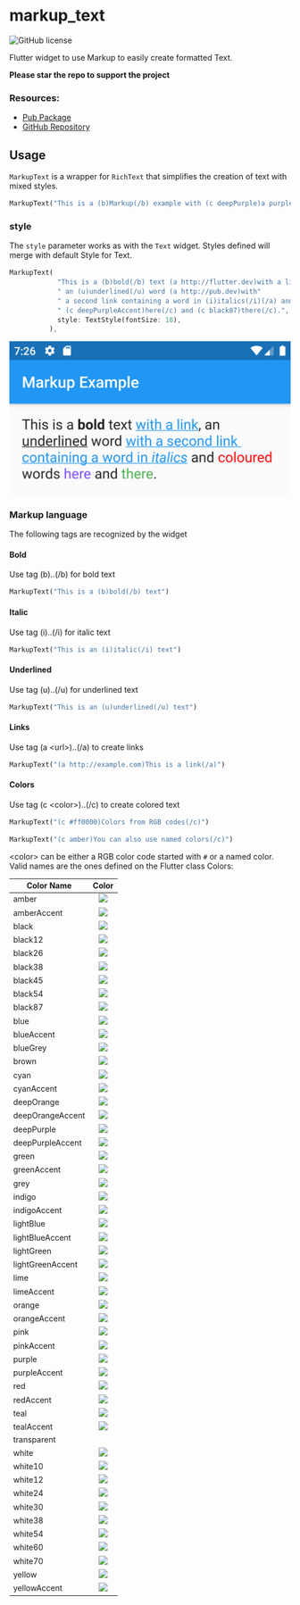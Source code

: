 # markup_text

![GitHub license](https://img.shields.io/badge/license-MIT-blue.svg?style=flat)

Flutter widget to use Markup to easily create formatted Text.

**Please star the repo to support the project**

### Resources:
- [Pub Package](https://pub.dev/packages/markup_text)
- [GitHub Repository](https://github.com/poqueque/markup_text)

## Usage

`MarkupText` is a wrapper for `RichText` that simplifies the creation of text with mixed styles.

```dart
MarkupText("This is a (b)Markup(/b) example with (c deepPurple)a purple text(/c)")
```


### style

The `style` parameter works as with the `Text` widget. Styles defined will merge with default Style for Text.

```dart
MarkupText(
            "This is a (b)bold(/b) text (a http://flutter.dev)with a link(/a),"
            " an (u)underlined(/u) word (a http://pub.dev)with"
            " a second link containing a word in (i)italics(/i)(/a) and (c #ff0000)coloured(/c) words"
            " (c deepPurpleAccent)here(/c) and (c black87)there(/c).",
            style: TextStyle(fontSize: 18),
          ),
```


![](.README_images/ba32bfa9.png)


### Markup language

The following tags are recognized by the widget

#### Bold

Use tag (b)..(/b) for bold text

```dart
MarkupText("This is a (b)bold(/b) text")
```

#### Italic

Use tag (i)..(/i) for italic text

```dart
MarkupText("This is an (i)italic(/i) text")
```

#### Underlined

Use tag (u)..(/u) for underlined text

```dart
MarkupText("This is an (u)underlined(/u) text")
```

#### Links

Use tag (a \<url\>)..(/a) to create links

```dart
MarkupText("(a http://example.com)This is a link(/a)")
```
#### Colors

Use tag (c \<color\>)..(/c) to create colored text

```dart
MarkupText("(c #ff0000)Colors from RGB codes(/c)")
```
```dart
MarkupText("(c amber)You can also use named colors(/c)")
```

\<color\> can be either a RGB color code started with `#` or a named color. Valid names are the ones defined on the Flutter class Colors:

| Color Name | Color |
| ------------- | :-----------: |
| amber | ![](https://via.placeholder.com/15/FFC107/000000?text=+) |
| amberAccent | ![](https://via.placeholder.com/15/FFD740/000000?text=+) |
| black | ![](https://via.placeholder.com/15/000000/000000?text=+) |
| black12 | ![](https://via.placeholder.com/15/e0e0e0/000000?text=+) |
| black26 | ![](https://via.placeholder.com/15/bdbdbd/000000?text=+) |
| black38 | ![](https://via.placeholder.com/15/9c9c9c/000000?text=+) |
| black45 | ![](https://via.placeholder.com/15/8c8c8c/000000?text=+) |
| black54 | ![](https://via.placeholder.com/15/757575/000000?text=+) |
| black87 | ![](https://via.placeholder.com/15/222222/000000?text=+) |
| blue | ![](https://via.placeholder.com/15/2196f3/000000?text=+) |
| blueAccent | ![](https://via.placeholder.com/15/448aff/000000?text=+) |
| blueGrey | ![](https://via.placeholder.com/15/607d8b/000000?text=+) |
| brown | ![](https://via.placeholder.com/15/795548/000000?text=+) |
| cyan | ![](https://via.placeholder.com/15/00bcd4/000000?text=+) |
| cyanAccent | ![](https://via.placeholder.com/15/18ffff/000000?text=+) |
| deepOrange | ![](https://via.placeholder.com/15/ff5722/000000?text=+) |
| deepOrangeAccent | ![](https://via.placeholder.com/15/ff6e40/000000?text=+) |
| deepPurple | ![](https://via.placeholder.com/15/673ab7/000000?text=+) |
| deepPurpleAccent | ![](https://via.placeholder.com/15/7c4dff/000000?text=+) |
| green | ![](https://via.placeholder.com/15/4caf50/000000?text=+) |
| greenAccent | ![](https://via.placeholder.com/15/69f0ae/000000?text=+) |
| grey | ![](https://via.placeholder.com/15/9e9e9e/000000?text=+) |
| indigo | ![](https://via.placeholder.com/15/3f51b5/000000?text=+) |
| indigoAccent | ![](https://via.placeholder.com/15/536dfe/000000?text=+) |
| lightBlue | ![](https://via.placeholder.com/15/03a9f4/000000?text=+) |
| lightBlueAccent | ![](https://via.placeholder.com/15/40c4ff/000000?text=+) |
| lightGreen | ![](https://via.placeholder.com/15/8bc34a/000000?text=+) |
| lightGreenAccent | ![](https://via.placeholder.com/15/b2ff59/000000?text=+) |
| lime | ![](https://via.placeholder.com/15/cddc39/000000?text=+) |
| limeAccent | ![](https://via.placeholder.com/15/eeff41/000000?text=+) |
| orange | ![](https://via.placeholder.com/15/ff9800/000000?text=+) |
| orangeAccent | ![](https://via.placeholder.com/15/ffab40/000000?text=+) |
| pink | ![](https://via.placeholder.com/15/e91e63/000000?text=+) |
| pinkAccent | ![](https://via.placeholder.com/15/ff4081/000000?text=+) |
| purple | ![](https://via.placeholder.com/15/9c27b0/000000?text=+) |
| purpleAccent | ![](https://via.placeholder.com/15/e040fb/000000?text=+) |
| red | ![](https://via.placeholder.com/15/f44336/000000?text=+) |
| redAccent | ![](https://via.placeholder.com/15/ff5252/000000?text=+) |
| teal | ![](https://via.placeholder.com/15/009688/000000?text=+) |
| tealAccent | ![](https://via.placeholder.com/15/64ffda/000000?text=+) |
| transparent |  |
| white | ![](https://via.placeholder.com/15/ffffff/000000?text=+) |
| white10 | ![](https://via.placeholder.com/15/1a1a1a/000000?text=+) |
| white12 | ![](https://via.placeholder.com/15/1f1f1f/000000?text=+) |
| white24 | ![](https://via.placeholder.com/15/3d3d3d/000000?text=+) |
| white30 | ![](https://via.placeholder.com/15/4d4d4d/000000?text=+) |
| white38 | ![](https://via.placeholder.com/15/626262/000000?text=+) |
| white54 | ![](https://via.placeholder.com/15/8a8a8a/000000?text=+) |
| white60 | ![](https://via.placeholder.com/15/999999/000000?text=+) |
| white70 | ![](https://via.placeholder.com/15/b3b3b3/000000?text=+) |
| yellow | ![](https://via.placeholder.com/15/ffeb3b/000000?text=+) |
| yellowAccent | ![](https://via.placeholder.com/15/ffff00/000000?text=+) | 